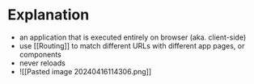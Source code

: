 # Explanation

- an application that is executed entirely on browser (aka. client-side)
- use [[Routing]] to match different URLs with different app pages, or components
- never reloads
- ![[Pasted image 20240416114306.png]]